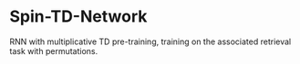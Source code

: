 # Spin-TD-Network
RNN with multiplicative TD pre-training, training on the associated retrieval task with permutations.
